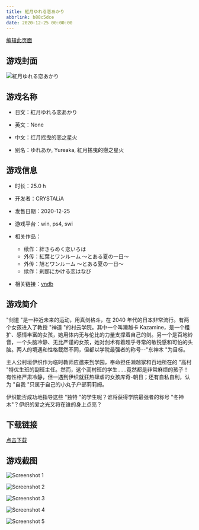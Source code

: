 ```yaml
---
title: 紅月ゆれる恋あかり
abbrlink: b88c5dce
date: 2020-12-25 00:00:00
---
```

[编辑此页面](https://github.com/ACG-3/ADV3-source/blob/main/source/_posts/%E7%B4%85%E6%9C%88%E3%82%86%E3%82%8C%E3%82%8B%E6%81%8B%E3%81%82%E3%81%8B%E3%82%8A.md)

## 游戏封面

![紅月ゆれる恋あかり](https://pan.timero.xyz/d/onedrive/img_lib_001/%E7%B4%85%E6%9C%88%E3%82%86%E3%82%8C%E3%82%8B%E6%81%8B%E3%81%82%E3%81%8B%E3%82%8A_cover.avif)


## 游戏名称

- 日文：紅月ゆれる恋あかり
- 英文：None
- 中文：红月摇曳的恋之星火

- 别名：ゆれあか, Yureaka, 紅月搖曳的戀之星火


## 游戏信息

- 时长：25.0 h
- 开发者：CRYSTALiA
- 发售日期：2020-12-25
- 游戏平台：win, ps4, swi
- 相关作品：
   - 续作：絆きらめく恋いろは
   - 外传：紅葉とワンルーム 〜とある夏の一日〜
   - 外传：旭とワンルーム 〜とある夏の一日〜
   - 续作：刹那にかける恋はなび

- 相关链接：[vndb](https://vndb.org/v28712)


## 游戏简介

"剑道 "是一种近未来的运动，用真剑格斗，在 2040 年代的日本非常流行。有两个女孩进入了教授 "神道 "的村云学院。其中一个叫濑越卡 Kazamine，是一个粗犷、感情丰富的女孩，她用体内无与伦比的力量支撑着自己的剑。另一个是百地铃音，一个头脑冷静、无比严谨的女孩，她对剑术有着超乎寻常的敏锐感和可怕的头脑。两人的境遇和性格截然不同，但都以学院最强者的称号--"东神木 "为目标。

主人公村垣伊织作为临时教师应邀来到学园，奉命担任濑越冢和百地所在的 "高村 "特优生班的副班主任。然而，这个高村班的学生......竟然都是非常麻烦的孩子！有性格严肃冷静，但一遇到伊织就狂热肆虐的女孩库奇-朝日；还有自私自利，认为 "自我 "只属于自己的小丸子户部莉莉姆。

伊织能否成功地指导这些 "独特 "的学生呢？谁将获得学院最强者的称号 "冬神木"？伊织的爱之光又将在谁的身上点亮？




## 下载链接

[点击下载](https://pan.timero.xyz/onedrive/adv_lib_001/%E7%B4%85%E6%9C%88%E3%82%86%E3%82%8C%E3%82%8B%E6%81%8B%E3%81%82%E3%81%8B%E3%82%8A)


## 游戏截图


![Screenshot 1](https://pan.timero.xyz/d/onedrive/img_lib_001/%E7%B4%85%E6%9C%88%E3%82%86%E3%82%8C%E3%82%8B%E6%81%8B%E3%81%82%E3%81%8B%E3%82%8A_Screenshot_1.avif)

![Screenshot 2](https://pan.timero.xyz/d/onedrive/img_lib_001/%E7%B4%85%E6%9C%88%E3%82%86%E3%82%8C%E3%82%8B%E6%81%8B%E3%81%82%E3%81%8B%E3%82%8A_Screenshot_2.avif)

![Screenshot 3](https://pan.timero.xyz/d/onedrive/img_lib_001/%E7%B4%85%E6%9C%88%E3%82%86%E3%82%8C%E3%82%8B%E6%81%8B%E3%81%82%E3%81%8B%E3%82%8A_Screenshot_3.avif)

![Screenshot 4](https://pan.timero.xyz/d/onedrive/img_lib_001/%E7%B4%85%E6%9C%88%E3%82%86%E3%82%8C%E3%82%8B%E6%81%8B%E3%81%82%E3%81%8B%E3%82%8A_Screenshot_4.avif)

![Screenshot 5](https://pan.timero.xyz/d/onedrive/img_lib_001/%E7%B4%85%E6%9C%88%E3%82%86%E3%82%8C%E3%82%8B%E6%81%8B%E3%81%82%E3%81%8B%E3%82%8A_Screenshot_5.avif)


